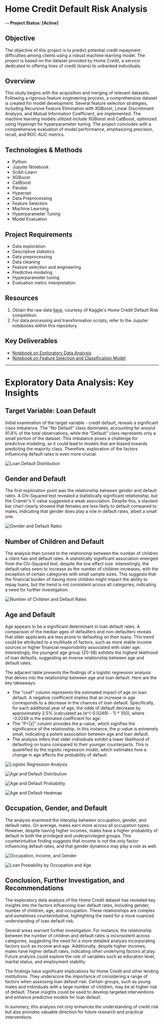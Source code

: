 # Home Credit Default Risk Analysis

#### -- Project Status: [Active]

## Objective
The objective of this project is to predict potential credit repayment difficulties among clients using a robust machine learning model. The project is based on the dataset provided by Home Credit, a service dedicated to offering lines of credit (loans) to unbanked individuals.

## Overview
This study begins with the acquisition and merging of relevant datasets. Following a rigorous feature engineering process, a comprehensive dataset is created for model development. Several feature selection strategies, including Recursive Feature Elimination with XGBoost, Linear Discriminant Analysis, and Mutual Information Coefficient, are implemented. The machine learning models utilized include XGBoost and CatBoost, optimized using Hyperopt for hyperparameter tuning. The project concludes with a comprehensive evaluation of model performance, emphasizing precision, recall, and ROC-AUC metrics.

## Technologies & Methods
* Python
* Jupyter Notebook
* Scikit-Learn
* XGBoost
* CatBoost
* Pandas
* Hyperopt
* Data Preprocessing
* Feature Selection
* Machine Learning
* Hyperparameter Tuning
* Model Evaluation

## Project Requirements
* Data exploration
* Descriptive statistics
* Data preprocessing
* Data cleaning
* Feature selection and engineering
* Predictive modeling
* Hyperparameter tuning
* Evaluation metric interpretation

## Resources
1. Obtain the raw data [here](https://www.kaggle.com/c/home-credit-default-risk/data), courtesy of Kaggle's Home Credit Default Risk competition.
2. For data processing and transformation scripts, refer to the Jupyter notebooks within this repository.

## Key Deliverables
* [Notebook on Exploratory Data Analysis](link)
* [Notebook on Feature Selection and Classification Model](link)

---

# **Exploratory Data Analysis: Key Insights**


## **Target Variable: Loan Default**

Initial examination of the target variable - credit default, reveals a significant class imbalance. The "No Default" class dominates, accounting for around 91.8% of the total observations, while the "Default" class represents only a small portion of the dataset. This imbalance poses a challenge for predictive modeling, as it could lead to models that are biased towards predicting the majority class. Therefore, exploration of the factors influencing default rates is even more crucial.

![Loan Default Distribution](images/target_var.png)

## **Gender and Default**

The first exploration point was the relationship between gender and default rates. A Chi-Squared test revealed a statistically significant relationship, but the Cramer's V value suggested a weak association. Despite this, a stacked bar chart clearly showed that females are less likely to default compared to males, indicating that gender does play a role in default rates, albeit a small one.

![Gender and Default Rates](images/default_gender.png)

## **Number of Children and Default**

The analysis then turned to the relationship between the number of children a client has and default rates. A statistically significant association emerged from the Chi-Squared test, despite the low effect size. Interestingly, the default rates seem to increase as the number of children increases, with the exception of certain categories with small sample sizes. This suggests that the financial burden of having more children might impact the ability to repay loans, but the trend is not consistent across all categories, indicating a need for further investigation.

![Number of Children and Default Rates](images/default_cntchildren.png)

## **Age and Default**

Age appears to be a significant determinant in loan default rates. A comparison of the median ages of defaulters and non-defaulters reveals that older applicants are less prone to defaulting on their loans. This trend could be attributed to a multitude of factors, such as more stable income sources or higher financial responsibility associated with older age. Interestingly, the youngest age group (20-38) exhibits the highest likelihood of loan defaults, suggesting an inverse relationship between age and default rates.

The adjacent table presents the findings of a logistic regression analysis that delves into the relationship between age and loan default. Here are the key takeaways:

- The "coef" column represents the estimated impact of age on loan default. A negative coefficient implies that an increase in age corresponds to a decrease in the chances of loan default. Specifically, for each additional year of age, the odds of default decrease by approximately 2.5% (calculated as (e^(-0.0249) - 1) * 100), where -0.0249 is the estimated coefficient for age.
- The "P>|z|" column provides the p-value, which signifies the significance of the relationship. In this instance, the p-value is extremely small, indicating a potent association between age and loan default.
- The analysis infers that older individuals exhibit a lower likelihood of defaulting on loans compared to their younger counterparts. This is quantified by the logistic regression model, which estimates how a change in age affects the probability of default.
    
![Logistic Regression Analysis](images/logit_loan_age.png)
    
![Age and Default Distribution](images/age_loan_dist.png)

![Age and Default Probability](images/age_loan_proba.png)

![Age and Default Heatmap](images/age_loan_heatmap.png)

## **Occupation, Gender, and Default**

The analysis examined the interplay between occupation, gender, and default rates. On average, males earn more across all occupation types. However, despite having higher incomes, males have a higher probability of default in both the privileged and underprivileged groups. This counterintuitive finding suggests that income is not the only factor influencing default rates, and that gender dynamics may play a role as well.

![Occupation, Income, and Gender](images/occupation_income_gender.png)

![Loan Probability by Occupation and Age](images/loan_proba_occupation_age.png)



## **Conclusion, Further Investigation, and Recommendations**

The exploratory data analysis of the Home Credit dataset has revealed key insights into the factors influencing loan default rates, including gender, number of children, age, and occupation. These relationships are complex and sometimes counterintuitive, highlighting the need for a more nuanced understanding of loan default risk.

Several areas warrant further investigation. For instance, the relationship between the number of children and default rates is inconsistent across categories, suggesting the need for a more detailed analysis incorporating factors such as income and age. Additionally, despite higher incomes, males have higher default rates, indicating other underlying factors at play. Future analysis could explore the role of variables such as education level, marital status, and employment stability.

The findings have significant implications for Home Credit and other lending institutions. They underscore the importance of considering a range of factors when assessing loan default risk. Certain groups, such as young males and individuals with a large number of children, may be at higher risk of default. These insights could be used to develop targeted interventions and enhance predictive models for loan default.

In summary, this analysis not only enhances the understanding of credit risk but also provides valuable direction for future research and practical interventions.


